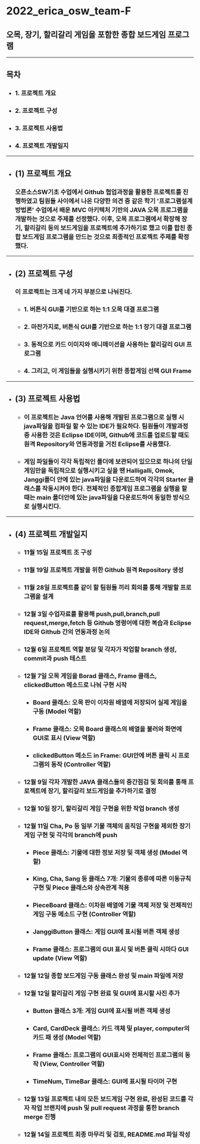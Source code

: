 # 2022_erica_osw_team-F
## 오목, 장기, 할리갈리 게임을 포함한 종합 보드게임 프로그램
---
## 목차
- ### 1. 프로젝트 개요
- ### 2. 프로젝트 구성
- ### 3. 프로젝트 사용법
- ### 4. 프로젝트 개발일지 
--- 
 - ## (1) 프로젝트 개요
     ### 오픈소스SW기초 수업에서 Github 협업과정을 활용한 프로젝트를 진행하였고 팀원들   사이에서 나온 다양한 의견 중 같은 학기 '프로그램설계방법론' 수업에서 배운 MVC 아키텍처 기반의 JAVA 오목 프로그램을 개발하는 것으로 주제를 선정했다. 이후, 오목 프로그램에서 확장해 장기, 할리갈리 등의 보드게임을 프로젝트에 추가하기로 했고 이를 합친 종합 보드게임 프로그램을 만드는 것으로 최종적인 프로젝트 주제를 확정했다.
---
 - ## (2) 프로젝트 구성
    ### 이 프로젝트는 크게 네 가지 부분으로 나눠진다.
    - ### 1. 버튼식 GUI를 기반으로 하는 1:1 오목 대결 프로그램
    - ### 2. 마찬가지로, 버튼식 GUI를 기반으로 하는 1:1 장기 대결 프로그램
    - ### 3. 동적으로 카드 이미지와 애니메이션을 사용하는 할리갈리 GUI 프로그램
    - ### 4. 그리고, 이 게임들을 실행시키기 위한 종합게임 선택 GUI Frame
---
 - ## (3) 프로젝트 사용법
    - ### 이 프로젝트는 Java 언어를 사용해 개발된 프로그램으로 실행 시 java파일을 컴파일 할 수 있는 IDE가 필요하다. 팀원들이 개발과정 중 사용한 것은 Eclipse IDE이며, Github에 코드를 업로드할 때도 원격 Repository와 연동과정을 거친 Eclipse를 사용했다.

    - ### 게임 파일들이 각각 독립적인 폴더에 보관되어 있으므로 하나의 단일 게임만을 독립적으로 실행시키고 싶을 땐 Halligalli, Omok, Janggi폴더 안에 있는 java파일을 다운로드하여 각각의 Starter 클래스를 작동시켜야 한다. 전체적인 종합게임 프로그램을 실행을 할 때는 main 폴더안에 있는 java파일을 다운로드하여 동일한 방식으로 실행시킨다.
---
 - ## (4) 프로젝트 개발일지
    - ### 11월 15일 프로젝트 조 구성
    - ### 11월 19일 프로젝트 개발을 위한 Github 원격 Repository 생성
    - ### 11월 28일 프로젝트를 같이 할 팀원들 끼리 회의를 통해 개발할 프로그램을 설계
    - ### 12월 3일 수업자료를 활용해 push,pull,branch,pull request,merge,fetch 등 Github 명령어에 대한 복습과 Eclipse IDE와 Github 간의 연동과정 논의
    - ### 12월 6일 프로젝트 역할 분담 및 각자가 작업할 branch 생성, commit과 push 테스트
    - ### 12월 7일 오목 게임을 Borad 클래스, Frame 클래스, clickedButton 메소드로 나눠 구현 시작
        - ### Board 클래스: 오목 판이 이차원 배열에 저장되어 실제 게임을 구동 (Model 역할)
        - ### Frame 클래스: 오목 Board 클래스의 배열을 불러와 화면에 GUI로 표시 (View 역할)
        - ### clickedButton 메소드 in Frame: GUI안에 버튼 클릭 시 프로그램의 동작 (Controller 역할)
    - ### 12월 9일 각자 개발한 JAVA 클래스들의 중간점검 및 회의를 통해 프로젝트에 장기, 할리갈리 보드게임을 추가하기로 결정
    - ### 12월 10일 장기, 할리갈리 게임 구현을 위한 작업 branch 생성
    - ### 12월 11일 Cha, Po 등 일부 기물 객체의 움직임 구현을 제외한 장기 게임 구현 및 각각의 branch에 push
        - ### Piece 클래스: 기물에 대한 정보 저장 및 객체 생성 (Model 역할)
        - ### King, Cha, Sang 등 클래스 7개: 기물의 종류에 따른 이동규칙 구현 및 Piece 클래스와 상속관계 적용
        - ### PieceBoard 클래스: 이차원 배열에 기물 객체 저장 및 전체적인 게임 구동 메소드 구현 (Controller 역할)
        - ### JanggiButton 클래스: 게임 GUI에 표시될 버튼 객체 생성
        - ### Frame 클래스: 프로그램의 GUI 표시 및 버튼 클릭 시마다 GUI update (View 역할)
    - ### 12월 12일 종합 보드게임 구동 클래스 완성 및 main 파일에 저장
    - ### 12월 12일 할리갈리 게임 구현 완료 및 GUI에 표시할 사진 추가
        - ### Button 클래스 3개: 게임 GUI에 표시될 버튼 객체 생성
        - ### Card, CardDeck 클래스: 카드 객체 및 player, computer의 카드 패 생성 (Model 역할)
        - ### Frame 클래스: 프로그램의 GUI표시와 전체적인 프로그램의 동작 (View, Controller 역할)
        - ### TimeNum, TimeBar 클래스: GUI에 표시될 타이머 구현
    - ### 12월 13일 프로젝트 내의 모든 보드게임 구현 완료, 완성된 코드를 각자 작업 브랜치에 push 및 pull request 과정을 통한 branch merge 진행
    - ### 12월 14일 프로젝트 최종 마무리 및 검토, README.md 파일 작성
